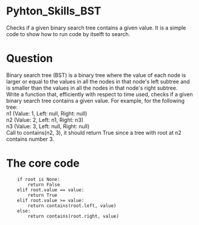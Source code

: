 # Pyhton_Skills_BST
Checks if a given binary search tree contains a given value.
It is a simple code to show how to run code by itselft to search.     

# Question
Binary search tree (BST) is a binary tree where the value of each node is larger or equal to the values in all the nodes in that node's left subtree and is smaller than the values in all the nodes in that node's right subtree.    
Write a function that, efficiently with respect to time used, checks if a given binary search tree contains a given value. For example, for the following tree:     
    n1 (Value: 1, Left: null, Right: null)     
    n2 (Value: 2, Left: n1, Right: n3)     
    n3 (Value: 3, Left: null, Right: null)      
Call to contains(n2, 3), it should return True since a tree with root at n2 contains number 3.      

# The core code
```
    if root is None:
        return False
    elif root.value == value:
        return True
    elif root.value >= value:
        return contains(root.left, value)
    else:
        return contains(root.right, value)
 ```
